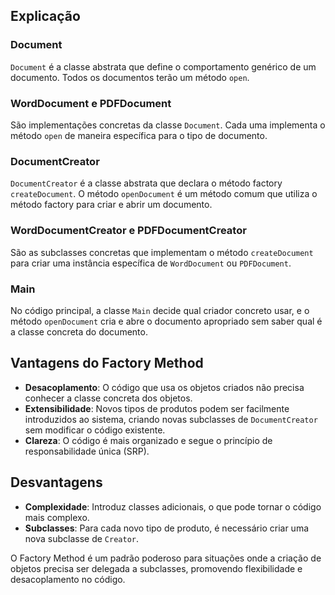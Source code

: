 ## Explicação

### Document
`Document` é a classe abstrata que define o comportamento genérico de um documento. Todos os documentos terão um método `open`.

### WordDocument e PDFDocument
São implementações concretas da classe `Document`. Cada uma implementa o método `open` de maneira específica para o tipo de documento.

### DocumentCreator
`DocumentCreator` é a classe abstrata que declara o método factory `createDocument`. O método `openDocument` é um método comum que utiliza o método factory para criar e abrir um documento.

### WordDocumentCreator e PDFDocumentCreator
São as subclasses concretas que implementam o método `createDocument` para criar uma instância específica de `WordDocument` ou `PDFDocument`.

### Main
No código principal, a classe `Main` decide qual criador concreto usar, e o método `openDocument` cria e abre o documento apropriado sem saber qual é a classe concreta do documento.

## Vantagens do Factory Method

- **Desacoplamento**: O código que usa os objetos criados não precisa conhecer a classe concreta dos objetos.
- **Extensibilidade**: Novos tipos de produtos podem ser facilmente introduzidos ao sistema, criando novas subclasses de `DocumentCreator` sem modificar o código existente.
- **Clareza**: O código é mais organizado e segue o princípio de responsabilidade única (SRP).

## Desvantagens

- **Complexidade**: Introduz classes adicionais, o que pode tornar o código mais complexo.
- **Subclasses**: Para cada novo tipo de produto, é necessário criar uma nova subclasse de `Creator`.

O Factory Method é um padrão poderoso para situações onde a criação de objetos precisa ser delegada a subclasses, promovendo flexibilidade e desacoplamento no código.
